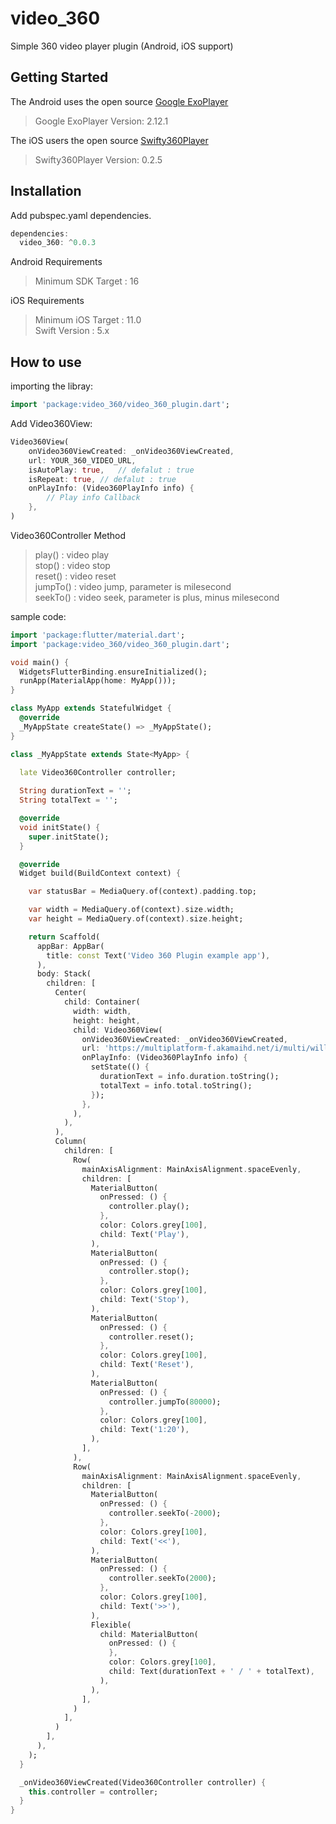 # video_360

Simple 360 video player plugin 
(Android, iOS support)

## Getting Started

The Android uses the open source [Google ExoPlayer](https://github.com/google/ExoPlayer)

>Google ExoPlayer Version: 2.12.1

The iOS users the open source [Swifty360Player](https://github.com/abdullahselek/Swifty360Player)

>Swifty360Player Version: 0.2.5

## Installation

Add pubspec.yaml dependencies.

``` dart
dependencies:
  video_360: ^0.0.3
```

Android Requirements
>Minimum SDK Target : 16

iOS Requirements
>Minimum iOS Target : 11.0<br>
>Swift Version : 5.x

## How to use

importing the libray:
``` dart
import 'package:video_360/video_360_plugin.dart';
```

Add Video360View:
``` dart
Video360View(
    onVideo360ViewCreated: _onVideo360ViewCreated,
    url: YOUR_360_VIDEO_URL,
    isAutoPlay: true,   // defalut : true
    isRepeat: true, // defalut : true
    onPlayInfo: (Video360PlayInfo info) {
        // Play info Callback      
    },
)
```

Video360Controller Method
> play() : video play<br>
> stop() : video stop<br>
> reset() : video reset<br>
> jumpTo() : video jump, parameter is milesecond<br>
> seekTo() : video seek, parameter is plus, minus milesecond

sample code:
``` dart
import 'package:flutter/material.dart';
import 'package:video_360/video_360_plugin.dart';

void main() {
  WidgetsFlutterBinding.ensureInitialized();
  runApp(MaterialApp(home: MyApp()));
}

class MyApp extends StatefulWidget {
  @override
  _MyAppState createState() => _MyAppState();
}

class _MyAppState extends State<MyApp> {

  late Video360Controller controller;
  
  String durationText = '';
  String totalText = '';

  @override
  void initState() {
    super.initState();
  }

  @override
  Widget build(BuildContext context) {

    var statusBar = MediaQuery.of(context).padding.top;

    var width = MediaQuery.of(context).size.width;
    var height = MediaQuery.of(context).size.height;

    return Scaffold(
      appBar: AppBar(
        title: const Text('Video 360 Plugin example app'),
      ),
      body: Stack(
        children: [
          Center(
            child: Container(
              width: width,
              height: height,
              child: Video360View(
                onVideo360ViewCreated: _onVideo360ViewCreated,
                url: 'https://multiplatform-f.akamaihd.net/i/multi/will/bunny/big_buck_bunny_,640x360_400,640x360_700,640x360_1000,950x540_1500,.f4v.csmil/master.m3u8',
                onPlayInfo: (Video360PlayInfo info) {
                  setState(() {
                    durationText = info.duration.toString();
                    totalText = info.total.toString();
                  });
                },
              ),
            ),
          ),
          Column(
            children: [
              Row(
                mainAxisAlignment: MainAxisAlignment.spaceEvenly,
                children: [
                  MaterialButton(
                    onPressed: () {
                      controller.play();
                    },
                    color: Colors.grey[100],
                    child: Text('Play'),
                  ),
                  MaterialButton(
                    onPressed: () {
                      controller.stop();
                    },
                    color: Colors.grey[100],
                    child: Text('Stop'),
                  ),
                  MaterialButton(
                    onPressed: () {
                      controller.reset();
                    },
                    color: Colors.grey[100],
                    child: Text('Reset'),
                  ),
                  MaterialButton(
                    onPressed: () {
                      controller.jumpTo(80000);
                    },
                    color: Colors.grey[100],
                    child: Text('1:20'),
                  ),
                ],
              ),
              Row(
                mainAxisAlignment: MainAxisAlignment.spaceEvenly,
                children: [
                  MaterialButton(
                    onPressed: () {
                      controller.seekTo(-2000);
                    },
                    color: Colors.grey[100],
                    child: Text('<<'),
                  ),
                  MaterialButton(
                    onPressed: () {
                      controller.seekTo(2000);
                    },
                    color: Colors.grey[100],
                    child: Text('>>'),
                  ),
                  Flexible(
                    child: MaterialButton(
                      onPressed: () {
                      },
                      color: Colors.grey[100],
                      child: Text(durationText + ' / ' + totalText),
                    ),
                  ),
                ],
              )
            ],
          )
        ],
      ),
    );
  }

  _onVideo360ViewCreated(Video360Controller controller) {
    this.controller = controller;
  }
}
```
